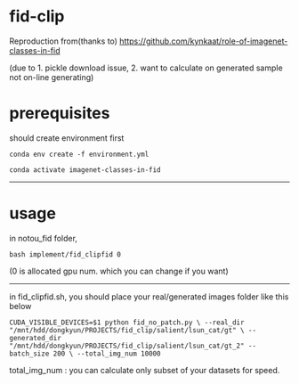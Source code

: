 # fid-clip

Reproduction from(thanks to) https://github.com/kynkaat/role-of-imagenet-classes-in-fid 

(due to 1. pickle download issue, 2. want to calculate on generated sample not on-line generating)

# prerequisites 

should create environment first

`
conda env create -f environment.yml
`

`
conda activate imagenet-classes-in-fid
`

---
# usage

in notou_fid folder, 

`
bash implement/fid_clipfid 0
`


(0 is allocated gpu num. which you can change if you want)

---

in fid_clipfid.sh, you should place your real/generated images folder like this below


`
CUDA_VISIBLE_DEVICES=$1 python fid_no_patch.py \
--real_dir "/mnt/hdd/dongkyun/PROJECTS/fid_clip/salient/lsun_cat/gt" \
--generated_dir "/mnt/hdd/dongkyun/PROJECTS/fid_clip/salient/lsun_cat/gt_2"
--batch_size 200 \
--total_img_num 10000
`

total_img_num : you can calculate only subset of your datasets for speed.


